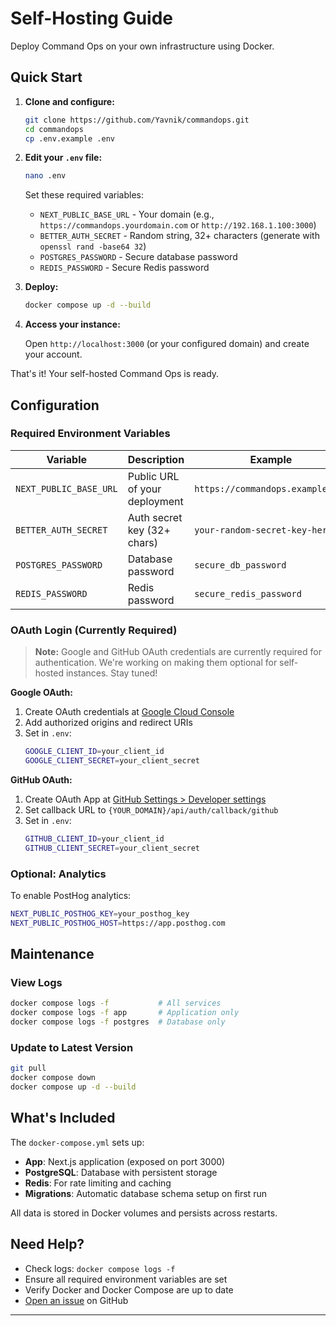 # Self-Hosting Guide

Deploy Command Ops on your own infrastructure using Docker.

## Quick Start

1. **Clone and configure:**
   ```bash
   git clone https://github.com/Yavnik/commandops.git
   cd commandops
   cp .env.example .env
   ```

2. **Edit your `.env` file:**
   ```bash
   nano .env
   ```

   Set these required variables:
   - `NEXT_PUBLIC_BASE_URL` - Your domain (e.g., `https://commandops.yourdomain.com` or `http://192.168.1.100:3000`)
   - `BETTER_AUTH_SECRET` - Random string, 32+ characters (generate with `openssl rand -base64 32`)
   - `POSTGRES_PASSWORD` - Secure database password
   - `REDIS_PASSWORD` - Secure Redis password

3. **Deploy:**
   ```bash
   docker compose up -d --build
   ```

4. **Access your instance:**

   Open `http://localhost:3000` (or your configured domain) and create your account.

That's it! Your self-hosted Command Ops is ready.

## Configuration

### Required Environment Variables

| Variable | Description | Example |
|----------|-------------|---------|
| `NEXT_PUBLIC_BASE_URL` | Public URL of your deployment | `https://commandops.example.com` |
| `BETTER_AUTH_SECRET` | Auth secret key (32+ chars) | `your-random-secret-key-here` |
| `POSTGRES_PASSWORD` | Database password | `secure_db_password` |
| `REDIS_PASSWORD` | Redis password | `secure_redis_password` |

### OAuth Login (Currently Required)

> **Note:** Google and GitHub OAuth credentials are currently required for authentication. We're working on making them optional for self-hosted instances. Stay tuned!

**Google OAuth:**

1. Create OAuth credentials at [Google Cloud Console](https://console.cloud.google.com/)
2. Add authorized origins and redirect URIs
3. Set in `.env`:
   ```bash
   GOOGLE_CLIENT_ID=your_client_id
   GOOGLE_CLIENT_SECRET=your_client_secret
   ```

**GitHub OAuth:**

1. Create OAuth App at [GitHub Settings > Developer settings](https://github.com/settings/developers)
2. Set callback URL to `{YOUR_DOMAIN}/api/auth/callback/github`
3. Set in `.env`:
   ```bash
   GITHUB_CLIENT_ID=your_client_id
   GITHUB_CLIENT_SECRET=your_client_secret
   ```

### Optional: Analytics

To enable PostHog analytics:
```bash
NEXT_PUBLIC_POSTHOG_KEY=your_posthog_key
NEXT_PUBLIC_POSTHOG_HOST=https://app.posthog.com
```

## Maintenance

### View Logs

```bash
docker compose logs -f           # All services
docker compose logs -f app       # Application only
docker compose logs -f postgres  # Database only
```

### Update to Latest Version

```bash
git pull
docker compose down
docker compose up -d --build
```

## What's Included

The `docker-compose.yml` sets up:
- **App**: Next.js application (exposed on port 3000)
- **PostgreSQL**: Database with persistent storage
- **Redis**: For rate limiting and caching
- **Migrations**: Automatic database schema setup on first run

All data is stored in Docker volumes and persists across restarts.

## Need Help?

- Check logs: `docker compose logs -f`
- Ensure all required environment variables are set
- Verify Docker and Docker Compose are up to date
- [Open an issue](https://github.com/Yavnik/commandops/issues) on GitHub

---